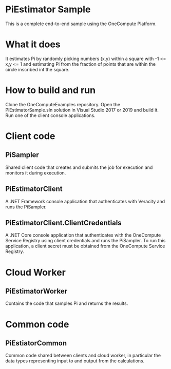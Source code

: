 # PiEstimator Sample

This is a complete end-to-end sample using the OneCompute Platform.

# What it does

It estimates Pi by randomly picking numbers (x,y) within a square with -1 <= x,y <= 1 and estimating Pi from the fraction of points that are within the circle inscribed int the square.

# How to build and run

Clone the OneComputeExamples repository.
Open the PiEstimatorSample.sln solution in Visual Studio 2017 or 2019 and build it.
Run one of the client console applications.

# Client code

## PiSampler

Shared client code that creates and submits the job for execution and monitors it during execution.

## PiEstimatorClient

A .NET Framework console application that authenticates with Veracity and runs the PiSampler.

## PiEstimatorClient.ClientCredentials

A .NET Core console application that authenticates with the OneCompute Service Registry using client credentials and runs the PiSampler.
To run this application, a client secret must be obtained from the OneCompute Service Registry.

# Cloud Worker

## PiEstimatorWorker

Contains the code that samples Pi and returns the results.

# Common code

## PiEstiatorCommon

Common code shared between clients and cloud worker, in particular the data types representing input to and output from the calculations.

